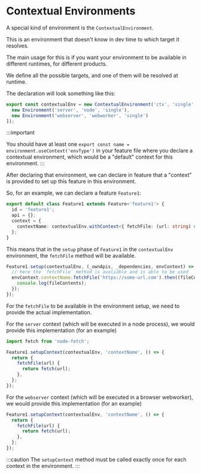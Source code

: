# Contextual Environments

A special kind of environment is the `ContextualEnvironment`.

This is an environment that doesn't know in dev time to which target it resolves.

The main usage for this is if you want your environment to be available in different runtimes, for different products.

We define all the possible targets, and one of them will be resolved at runtime.

The declaration will look something like this:

```ts title="my-feature.feature.ts"
export const contextualEnv = new ContextualEnvironment('ctx', 'single', [
  new Environment('server', 'node', 'single'),
  new Environment('webserver', 'webworker', 'single')
]);
```

:::important

You should have at least one `export const name = environment.useContext('envType')` in your feature file where you
declare a contextual environment, which would be a "default" context for this environment.
:::

After declaring that environment, we can declare in feature that a "context" is provided to set up this feature in this
environment.

So, for an example, we can declare a feature `Feature1`:

```ts title="feature-1.feature.ts"
export default class Feature1 extends Feature<'feature1'> {
  id = 'feature1';
  api = {};
  context = {
    contextName: contextualEnv.withContext<{ fetchFile: (url: string) => Promise<string> }>()
  };
}
```

This means that in the `setup` phase of `Feature1` in the `contextualEnv` environment,
the `fetchFile` method will be available.

```ts title="feature-1.ctx.env.ts"
Feature1.setup(contextualEnv, (_ownApis, _dependencies, envContext) => {
  // here the `fetchFile` method is avaliable and is able to be used
  envContext.contextName.fetchFile('https://some-url.com').then((fileContents) => {
    console.log(fileContents);
  });
});
```

For the `fetchFile` to be available in the environment setup, we need to provide the actual implementation.

For the `server` context (which will be executed in a node process), we would provide this implementation (for an
example)

```ts title="feature-1.ctx.server.context.ts"
import fetch from 'node-fetch';

Feature1.setupContext(contextualEnv, 'contextName', () => {
  return {
    fetchFile(url) {
      return fetch(url);
    },
  };
});
```

For the `webserver` context (which will be executed in a browser webworker), we would provide this implementation (for
an example)

```ts title="feature-1.ctx.webserver.context.ts"
Feature1.setupContext(contextualEnv, 'contextName', () => {
  return {
    fetchFile(url) {
      return fetch(url);
    },
  };
});
```

:::caution
The `setupContext` method must be called exactly once for each context in the environment.
:::
